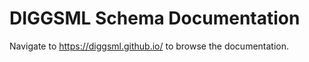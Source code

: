 # DIGGSML Schema Documentation

Navigate to https://diggsml.github.io/ to browse the documentation.
